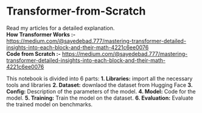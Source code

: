 # Transformer-from-Scratch
Read my articles for a detailed explanation.<br>
**How Transformer Works :-** https://medium.com/@sayedebad.777/mastering-transformer-detailed-insights-into-each-block-and-their-math-4221c6ee0076 <br>
**Code from Scratch :-** https://medium.com/@sayedebad.777/mastering-transformer-detailed-insights-into-each-block-and-their-math-4221c6ee0076 <br>

This notebook is divided into 6 parts:
**1. Libraries:** import all the necessary tools and libraries
**2. Dataset:** downlaod the dataset from Hugging Face
**3. Config:** Description of the parameters of the model.
**4. Model:** Code for the model.
**5. Training:** Train the model on the dataset.
**6. Evaluation:** Evaluate the trained model on benchmarks.
